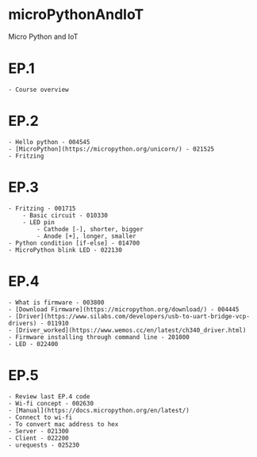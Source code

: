 # microPythonAndIoT
Micro Python and IoT

# EP.1
    - Course overview
# EP.2
    - Hello python - 004545
    - [MicroPython](https://micropython.org/unicorn/) - 021525
    - Fritzing
# EP.3
    - Fritzing - 001715 
        - Basic circuit - 010330
        - LED pin
            - Cathode [-], shorter, bigger
            - Anode [+], longer, smaller
    - Python condition [if-else] - 014700
    - MicroPython blink LED - 022130
# EP.4
    - What is firmware - 003800
    - [Download Firmware](https://micropython.org/download/) - 004445
    - [Driver](https://www.silabs.com/developers/usb-to-uart-bridge-vcp-drivers) - 011910
    - [Driver_worked](https://www.wemos.cc/en/latest/ch340_driver.html)
    - Firmware installing through command line - 201000
    - LED - 022400
# EP.5
    - Review last EP.4 code
    - Wi-fi concept - 002630
    - [Manual](https://docs.micropython.org/en/latest/)
    - Connect to wi-fi
    - To convert mac address to hex
    - Server - 021300
    - Client - 022200
    - urequests - 025230